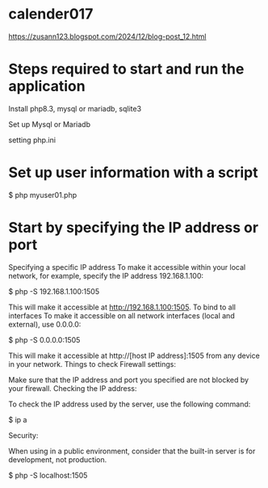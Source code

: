 # calender017

https://zusann123.blogspot.com/2024/12/blog-post_12.html

# Steps required to start and run the application

Install php8.3, mysql or mariadb, sqlite3

Set up Mysql or Mariadb

setting php.ini

# Set up user information with a script

$ php myuser01.php

# Start by specifying the IP address or port

Specifying a specific IP address
To make it accessible within your local network, for example, specify the IP address 192.168.1.100:

$ php -S 192.168.1.100:1505

This will make it accessible at http://192.168.1.100:1505.
To bind to all interfaces
To make it accessible on all network interfaces (local and external), use 0.0.0.0:

$ php -S 0.0.0.0:1505

This will make it accessible at http://[host IP address]:1505 from any device in your network.
Things to check
Firewall settings:

Make sure that the IP address and port you specified are not blocked by your firewall.
Checking the IP address:

To check the IP address used by the server, use the following command:

$ ip a

Security:

When using in a public environment, consider that the built-in server is for development, not production.

$ php -S localhost:1505
